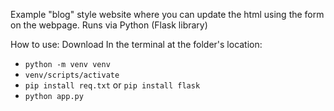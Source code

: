 Example "blog" style website where you can update the html using the form on the webpage. Runs via Python (Flask library)

How to use:
Download
In the terminal at the folder's location:
- `python -m venv venv`
- `venv/scripts/activate`
- `pip install req.txt` or `pip install flask`
- `python app.py`
